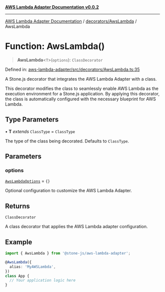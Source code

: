 [**AWS Lambda Adapter Documentation v0.0.2**](../../../README.md)

***

[AWS Lambda Adapter Documentation](../../../modules.md) / [decorators/AwsLambda](../README.md) / AwsLambda

# Function: AwsLambda()

> **AwsLambda**\<`T`\>(`options`): `ClassDecorator`

Defined in: [aws-lambda-adapter/src/decorators/AwsLambda.ts:35](https://github.com/stonemjs/aws-lambda-adapter/blob/b2e29f567ac56717023f9597000ee3f0d0278093/src/decorators/AwsLambda.ts#L35)

A Stone.js decorator that integrates the AWS Lambda Adapter with a class.

This decorator modifies the class to seamlessly enable AWS Lambda as the
execution environment for a Stone.js application. By applying this decorator,
the class is automatically configured with the necessary blueprint for AWS Lambda.

## Type Parameters

• **T** *extends* `ClassType` = `ClassType`

The type of the class being decorated. Defaults to `ClassType`.

## Parameters

### options

[`AwsLambdaOptions`](../interfaces/AwsLambdaOptions.md) = `{}`

Optional configuration to customize the AWS Lambda Adapter.

## Returns

`ClassDecorator`

A class decorator that applies the AWS Lambda adapter configuration.

## Example

```typescript
import { AwsLambda } from '@stone-js/aws-lambda-adapter';

@AwsLambda({
  alias: 'MyAWSLambda',
})
class App {
  // Your application logic here
}
```
